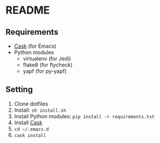 # README #

## Requirements ##
- [Cask](http://cask.readthedocs.io/en/latest/) (for Emacs)
- Python modules
  - virtualenv (for Jedi)
  - flake8 (for flycheck)
  - yapf (for py-yapf)

## Setting
1. Clone dotfiles
1. Install: `sh install.sh`
1. Install Python modules: `pip install -r requirements.txt`
1. Install [Cask](http://cask.readthedocs.io/en/latest/)
1. `cd ~/.emacs.d`
1. `cask install`
